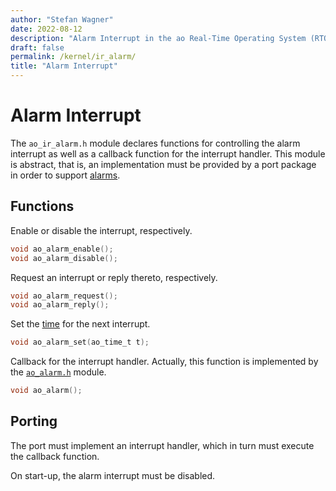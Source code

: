```yaml
---
author: "Stefan Wagner"
date: 2022-08-12
description: "Alarm Interrupt in the ao Real-Time Operating System (RTOS)."
draft: false
permalink: /kernel/ir_alarm/
title: "Alarm Interrupt"
---
```


# Alarm Interrupt

The `ao_ir_alarm.h` module declares functions for controlling the alarm interrupt as well as a callback function for the interrupt handler. This module is abstract, that is, an implementation must be provided by a port package in order to support [alarms](alarm.md).

## Functions

Enable or disable the interrupt, respectively.

```c
void ao_alarm_enable();
void ao_alarm_disable();
```

Request an interrupt or reply thereto, respectively.

```c
void ao_alarm_request();
void ao_alarm_reply();
```

Set the [time](time.md) for the next interrupt.

```c
void ao_alarm_set(ao_time_t t);
```

Callback for the interrupt handler. Actually, this function is implemented by the [`ao_alarm.h`](alarm.md) module.

```c
void ao_alarm();
```

## Porting

The port must implement an interrupt handler, which in turn must execute the callback function. 

On start-up, the alarm interrupt must be disabled.
